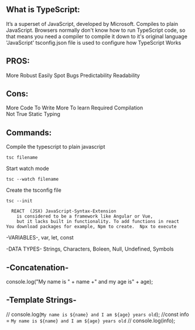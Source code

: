 <h2> What is TypeScript: </h2>
It’s a superset of JavaScript, developed by Microsoft.
Compiles to plain JavaScript.
Browsers normally don't know how to run TypeScript code,  so that means you need a compiler to compile it down to it's original language 'JavaScript'
tsconfig.json file is used to configure how TypeScript Works

PROS:
------
More Robust 
Easily Spot Bugs
Predictability 
Readability

Cons:
-----
More Code To Write
More To learn 
Required Compilation 	
Not True Static Typing



Commands:
--------

Compile the typescript to plain javascript
```
tsc filename  
```

Start watch mode
```
tsc --watch filename 
```

Create the tsconfig file
```
tsc --init 	
```

      REACT  (JSX) JavaScript-Syntax-Extension 
		is considered to be a framework like Angular or Vue, 
		but it lacks built in functionality. To add functions in react
	You download packages for example, Npm to create.  Npx to execute

	
		
-VARIABLES-, var,  let,  const 



-DATA TYPES- Strings, Characters, Boleen, Null, Undefined, Symbols




-Concatenation-
---------------------
console.log("My name is " + name +" and my age is" + age);


-Template Strings-
-----------------------
// console.log(`My name is ${name} and I am ${age} years old`);
//const info = `My name is ${name} and I am ${age} years old`
// console.log(info);
